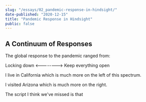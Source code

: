 ```yaml
---
slug: "/essays/02_pandemic-response-in-hindsight/"
date-published: "2020-12-15"
title: "Pandemic Response in Hindsight"
public: false
---
```


## A Continuum of Responses

The global response to the pandemic ranged from:

Locking down <--------> Keep everything open

I live in California which is much more on the left of this spectrum.

I visited Arizona which is much more on the right.

The script I think we've missed is that 
